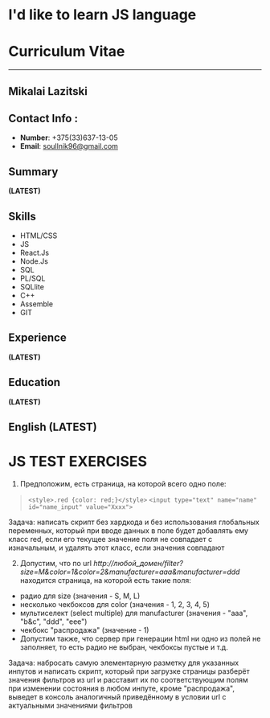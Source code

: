 # I'd like to learn JS language

# Curriculum Vitae
____

## Mikalai Lazitski

## Contact Info :
* **Number**: +375(33)637-13-05
* **Email**: <soullnik96@gmail.com>

## Summary  
**(LATEST)**

## Skills
* HTML/CSS
* JS
 * React.Js
 * Node.Js
* SQL
 * PL/SQL
 * SQLlite
* C++
* Assemble
* GIT

## Experience
**(LATEST)**

## Education
**(LATEST)**

## English **(LATEST)**


# JS TEST EXERCISES
1. Предположим, есть страница, на которой всего одно поле:

> `<style>.red {color: red;}</style>` 
  `<input type="text" name="name" id="name_input" value="Xxxx">`

Задача: написать скрипт без хардкода и без использования глобальных переменных, который при вводе данных в поле будет добавлять ему класс red, если его текущее значение поля не совпадает с изначальным, и удалять этот класс, если значения совпадают

2. Допустим, что по url *http://любой_домен/filter?size=M&color=1&color=2&manufacturer=aaa&manufacturer=ddd* находится страница, на которой есть такие поля:
* радио для size (значения - S, M, L)
* несколько чекбоксов для color (значения - 1, 2, 3, 4, 5)
* мультиселект (select multiple) для manufacturer (значения - "aaa", "b&c", "ddd", "eee") 
* чекбокс "распродажа" (значение - 1)
* Допустим также, что сервер при генерации html ни одно из полей не заполняет, то есть радио не выбран, чекбоксы пустые и т.д.

Задача: набросать самую элементарную разметку для указанных инпутов и написать скрипт, который 
при загрузке страницы разберёт значения фильтров из url и расставит их по соответствующим полям
при изменении состояния в любом инпуте, кроме "распродажа", выведет в консоль аналогичный приведённому в условии url с актуальными значениями фильтров

